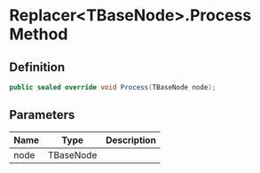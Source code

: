 # Replacer&lt;TBaseNode&gt;.Process Method
## Definition

```c#
public sealed override void Process(TBaseNode node);
```

## Parameters

| Name | Type | Description |
| ---- | ---- | ----------- |
| node | TBaseNode |  |

